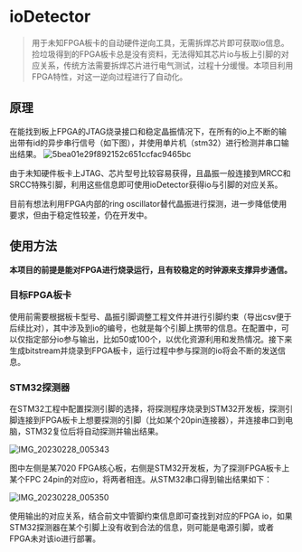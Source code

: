 # ioDetector
> 用于未知FPGA板卡的自动硬件逆向工具，无需拆焊芯片即可获取io信息。
>捡垃圾得到的FPGA板卡总是没有资料，无法得知其芯片io与板上引脚的对应关系，传统方法需要拆焊芯片进行电气测试，过程十分缓慢。本项目利用FPGA特性，对这一逆向过程进行了自动化。

## 原理

在能找到板上FPGA的JTAG烧录接口和稳定晶振情况下，在所有的io上不断的输出带有id的异步串行信号（如下图），并使用单片机（stm32）进行检测并串口输出结果。
![5bea01e29f892152c651ccfac9465bc](https://github.com/HuXioAn/ioDetector/assets/47267984/296ea2ba-09e9-428f-9ff1-4335c15d0105)

由于未知硬件板卡上JTAG、芯片型号比较容易获得，且晶振一般连接到MRCC和SRCC特殊引脚，利用这些信息即可使用ioDetector获得io与引脚的对应关系。 


目前有想法利用FPGA内部的ring oscillator替代晶振进行探测，进一步降低使用要求，但由于稳定性较差，仍在开发中。


## 使用方法
**本项目的前提是能对FPGA进行烧录运行，且有较稳定的时钟源来支撑异步通信。**

### 目标FPGA板卡
使用前需要根据板卡型号、晶振引脚调整工程文件并进行引脚约束（导出csv便于后续比对），其中涉及到io的编号，也就是每个引脚上携带的信息。在配置中，可以仅指定部分io参与输出，比如50或100个，以优化资源利用和发热情况。接下来生成bitstream并烧录到FPGA板卡，运行过程中参与探测的io将会不断的发送信息。 

### STM32探测器
在STM32工程中配置探测引脚的选择，将探测程序烧录到STM32开发板，探测引脚连接到FPGA板卡上想要探测的引脚（比如某个20pin连接器），并连接串口到电脑，STM32复位后将自动探测并输出结果。

![IMG_20230228_005343](https://github.com/HuXioAn/ioDetector/assets/47267984/21d9c098-5a5e-467b-8217-b31bed042ab5)

图中左侧是某7020 FPGA核心板，右侧是STM32开发板，为了探测FPGA板卡上某个FPC 24pin的对应io，将两者相连。从STM32串口得到输出结果如下：

![IMG_20230228_005350](https://github.com/HuXioAn/ioDetector/assets/47267984/e7d0688d-8c18-452a-8109-1535f9b06cfc)

使用输出的对应关系，结合前文中管脚约束信息即可查找到对应的FPGA io，如果STM32探测器在某个引脚上没有收到合法的信息，则可能是电源引脚，或者FPGA未对该io进行部署。
